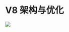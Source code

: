 # V8 架构与优化

![](https://s3.amazonaws.com/images.ponyfoo.com/uploads/addy-ad3b2ea8f9be48a18c4bdad5041a3237.png)
